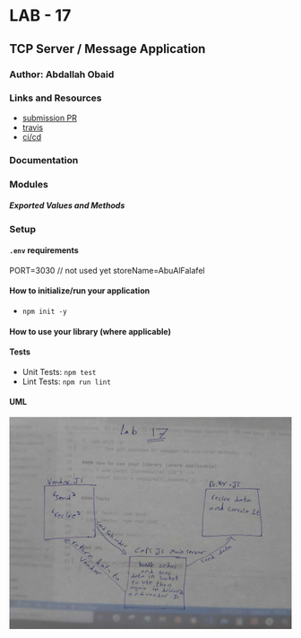 # LAB - 17
<!-- ## Project: Project Name Here -->
## TCP Server / Message Application

### Author: Abdallah Obaid

### Links and Resources

* [submission PR](https://github.com/Abdallah-401-advanced-javascript/caps/pull/2)
* [travis](https://github.com/Abdallah-401-advanced-javascript/caps/pull/2/checks?check_run_id=775094621)
* [ci/cd](https://github.com/Abdallah-401-advanced-javascript/caps/pull/2/checks?check_run_id=775094661)
<!-- - [back-end server url](http://xyz.com) (when applicable) -->
<!-- * [front-end application](https://abdallah-lab-00.herokuapp.com/)  -->

### Documentation
<!-- * [jsdoc](https://abdallah-lab-00.herokuapp.com/docs/) -->
<!-- * [swagger](https://app.swaggerhub.com/apis/AbdallahObaid/class-06/0.1)  -->

### Modules
<!-- #### `events.js`. -->
##### Exported Values and Methods

<!-- ###### `events.js`
This is to require the event and use it in the other files. -->

### Setup

#### `.env` requirements 
PORT=3030 // not used yet
storeName=AbuAlFalafel

#### How to initialize/run your application 

* `npm init -y`
<!-- *  Use git,postman or sawgger to use crud methods. -->

#### How to use your library (where applicable)
<!-- * use const lib=require('lib') -->
<!-- const basic = require('../events'); -->


#### Tests

* Unit Tests: `npm test`
* Lint Tests: `npm run lint`

<!-- Incomplete Tests: -->

#### UML

![UML Diagram](whiteboardclass17.jpg)
